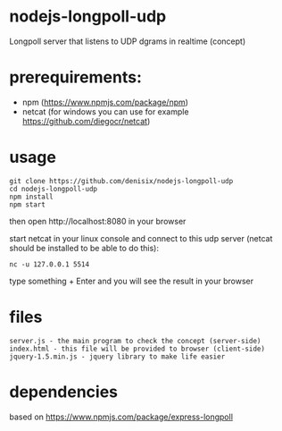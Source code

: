 # nodejs-longpoll-udp
Longpoll server that listens to UDP dgrams in realtime (concept)

# prerequirements:
* npm (https://www.npmjs.com/package/npm)
* netcat (for windows you can use for example https://github.com/diegocr/netcat)

# usage
```
git clone https://github.com/denisix/nodejs-longpoll-udp
cd nodejs-longpoll-udp
npm install
npm start
```

then open http://localhost:8080 in your browser

start netcat in your linux console and connect to this udp server (netcat should be installed to be able to do this):

```nc -u 127.0.0.1 5514```

type something + Enter and you will see the result in your browser

# files
```
server.js - the main program to check the concept (server-side)
index.html - this file will be provided to browser (client-side)
jquery-1.5.min.js - jquery library to make life easier
```

# dependencies
based on https://www.npmjs.com/package/express-longpoll
